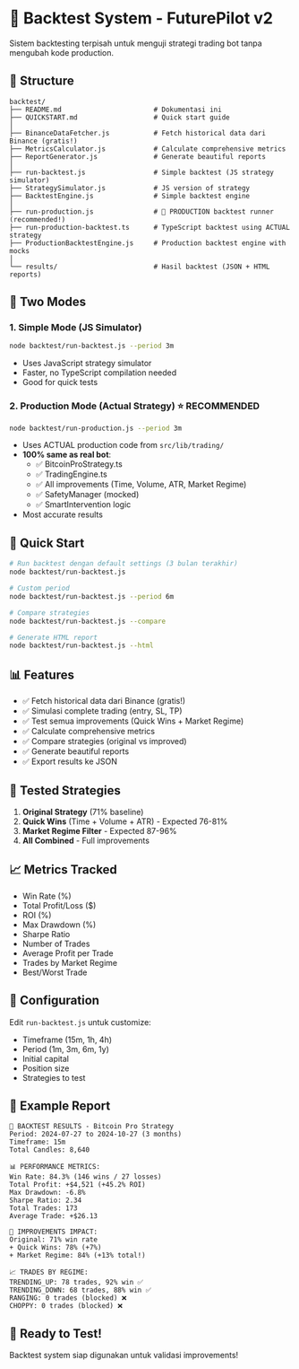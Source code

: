 # 🧪 Backtest System - FuturePilot v2

Sistem backtesting terpisah untuk menguji strategi trading bot tanpa mengubah kode production.

## 📁 Structure

```
backtest/
├── README.md                       # Dokumentasi ini
├── QUICKSTART.md                   # Quick start guide
│
├── BinanceDataFetcher.js           # Fetch historical data dari Binance (gratis!)
├── MetricsCalculator.js            # Calculate comprehensive metrics
├── ReportGenerator.js              # Generate beautiful reports
│
├── run-backtest.js                 # Simple backtest (JS strategy simulator)
├── StrategySimulator.js            # JS version of strategy
├── BacktestEngine.js               # Simple backtest engine
│
├── run-production.js               # 🎯 PRODUCTION backtest runner (recommended!)
├── run-production-backtest.ts      # TypeScript backtest using ACTUAL strategy
├── ProductionBacktestEngine.js     # Production backtest engine with mocks
│
└── results/                        # Hasil backtest (JSON + HTML reports)
```

## 🎯 Two Modes

### 1. **Simple Mode** (JS Simulator)
```bash
node backtest/run-backtest.js --period 3m
```
- Uses JavaScript strategy simulator
- Faster, no TypeScript compilation needed
- Good for quick tests

### 2. **Production Mode** (Actual Strategy) ⭐ RECOMMENDED
```bash
node backtest/run-production.js --period 3m
```
- Uses ACTUAL production code from `src/lib/trading/`
- **100% same as real bot**:
  - ✅ BitcoinProStrategy.ts
  - ✅ TradingEngine.ts
  - ✅ All improvements (Time, Volume, ATR, Market Regime)
  - ✅ SafetyManager (mocked)
  - ✅ SmartIntervention logic
- Most accurate results

## 🚀 Quick Start

```bash
# Run backtest dengan default settings (3 bulan terakhir)
node backtest/run-backtest.js

# Custom period
node backtest/run-backtest.js --period 6m

# Compare strategies
node backtest/run-backtest.js --compare

# Generate HTML report
node backtest/run-backtest.js --html
```

## 📊 Features

- ✅ Fetch historical data dari Binance (gratis!)
- ✅ Simulasi complete trading (entry, SL, TP)
- ✅ Test semua improvements (Quick Wins + Market Regime)
- ✅ Calculate comprehensive metrics
- ✅ Compare strategies (original vs improved)
- ✅ Generate beautiful reports
- ✅ Export results ke JSON

## 🎯 Tested Strategies

1. **Original Strategy** (71% baseline)
2. **Quick Wins** (Time + Volume + ATR) - Expected 76-81%
3. **Market Regime Filter** - Expected 87-96%
4. **All Combined** - Full improvements

## 📈 Metrics Tracked

- Win Rate (%)
- Total Profit/Loss ($)
- ROI (%)
- Max Drawdown (%)
- Sharpe Ratio
- Number of Trades
- Average Profit per Trade
- Trades by Market Regime
- Best/Worst Trade

## 🔧 Configuration

Edit `run-backtest.js` untuk customize:
- Timeframe (15m, 1h, 4h)
- Period (1m, 3m, 6m, 1y)
- Initial capital
- Position size
- Strategies to test

## 📝 Example Report

```
🎯 BACKTEST RESULTS - Bitcoin Pro Strategy
Period: 2024-07-27 to 2024-10-27 (3 months)
Timeframe: 15m
Total Candles: 8,640

📊 PERFORMANCE METRICS:
Win Rate: 84.3% (146 wins / 27 losses)
Total Profit: +$4,521 (+45.2% ROI)
Max Drawdown: -6.8%
Sharpe Ratio: 2.34
Total Trades: 173
Average Trade: +$26.13

🚀 IMPROVEMENTS IMPACT:
Original: 71% win rate
+ Quick Wins: 78% (+7%)
+ Market Regime: 84% (+13% total!)

📈 TRADES BY REGIME:
TRENDING_UP: 78 trades, 92% win ✅
TRENDING_DOWN: 68 trades, 88% win ✅
RANGING: 0 trades (blocked) ❌
CHOPPY: 0 trades (blocked) ❌
```

## 🎉 Ready to Test!

Backtest system siap digunakan untuk validasi improvements!
